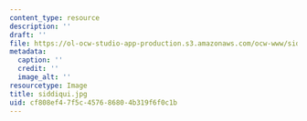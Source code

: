 ```yaml
---
content_type: resource
description: ''
draft: ''
file: https://ol-ocw-studio-app-production.s3.amazonaws.com/ocw-www/siddiqui.jpg
metadata:
  caption: ''
  credit: ''
  image_alt: ''
resourcetype: Image
title: siddiqui.jpg
uid: cf808ef4-7f5c-4576-8680-4b319f6f0c1b
---
```

